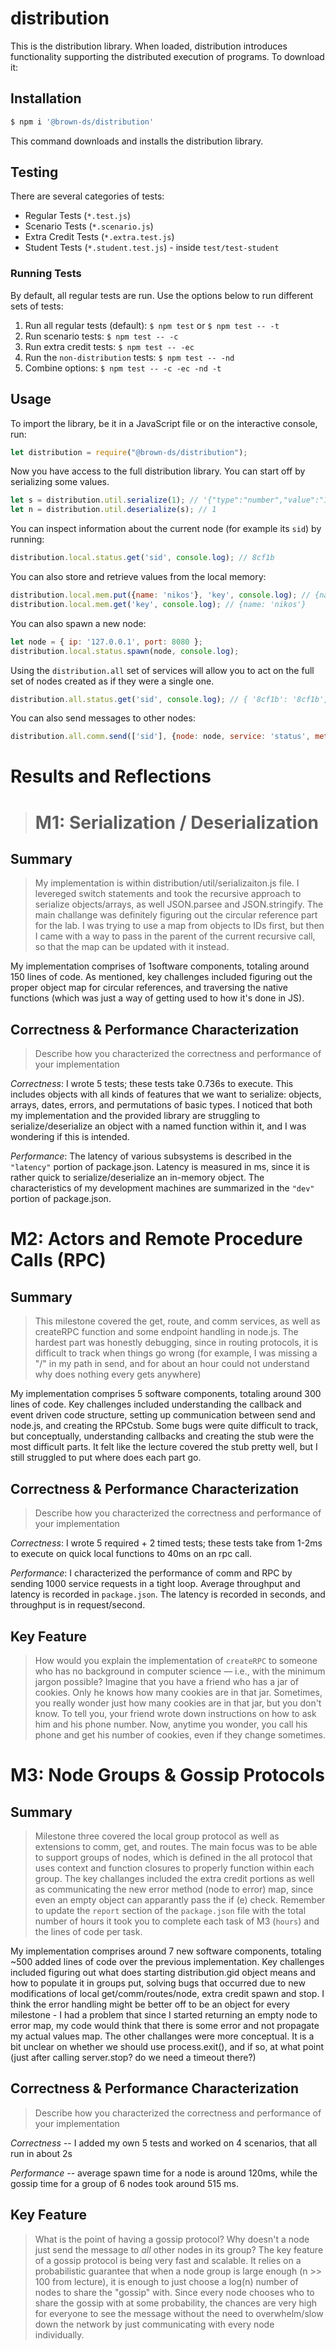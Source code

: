 # distribution

This is the distribution library. When loaded, distribution introduces functionality supporting the distributed execution of programs. To download it:

## Installation

```sh
$ npm i '@brown-ds/distribution'
```

This command downloads and installs the distribution library.

## Testing

There are several categories of tests:
  *	Regular Tests (`*.test.js`)
  *	Scenario Tests (`*.scenario.js`)
  *	Extra Credit Tests (`*.extra.test.js`)
  * Student Tests (`*.student.test.js`) - inside `test/test-student`

### Running Tests

By default, all regular tests are run. Use the options below to run different sets of tests:

1. Run all regular tests (default): `$ npm test` or `$ npm test -- -t`
2. Run scenario tests: `$ npm test -- -c` 
3. Run extra credit tests: `$ npm test -- -ec`
4. Run the `non-distribution` tests: `$ npm test -- -nd`
5. Combine options: `$ npm test -- -c -ec -nd -t`

## Usage

To import the library, be it in a JavaScript file or on the interactive console, run:

```js
let distribution = require("@brown-ds/distribution");
```

Now you have access to the full distribution library. You can start off by serializing some values. 

```js
let s = distribution.util.serialize(1); // '{"type":"number","value":"1"}'
let n = distribution.util.deserialize(s); // 1
```

You can inspect information about the current node (for example its `sid`) by running:

```js
distribution.local.status.get('sid', console.log); // 8cf1b
```

You can also store and retrieve values from the local memory:

```js
distribution.local.mem.put({name: 'nikos'}, 'key', console.log); // {name: 'nikos'}
distribution.local.mem.get('key', console.log); // {name: 'nikos'}
```

You can also spawn a new node:

```js
let node = { ip: '127.0.0.1', port: 8080 };
distribution.local.status.spawn(node, console.log);
```

Using the `distribution.all` set of services will allow you to act 
on the full set of nodes created as if they were a single one.

```js
distribution.all.status.get('sid', console.log); // { '8cf1b': '8cf1b', '8cf1c': '8cf1c' }
```

You can also send messages to other nodes:

```js
distribution.all.comm.send(['sid'], {node: node, service: 'status', method: 'get'}, console.log); // 8cf1c
```

# Results and Reflections

> # M1: Serialization / Deserialization


## Summary

> My implementation is within distribution/util/serializaiton.js file. I levereged switch statements and took the recursive approach to serialize objects/arrays, as well JSON.parsee and JSON.stringify. The main challange was definitely figuring out the circular reference part for the lab. I was trying to use a map from objects to IDs first, but then I came with a way to pass in the parent of the current recursive call, so that the map can be updated with it instead. 


My implementation comprises of 1software components, totaling around 150 lines of code. As mentioned, key challenges included figuring out the proper object map for circular references, and traversing the native functions (which was just a way of getting used to how it's done in JS).


## Correctness & Performance Characterization


> Describe how you characterized the correctness and performance of your implementation


*Correctness*: I wrote 5 tests; these tests take 0.736s to execute. This includes objects with all kinds of features that we want to serialize: objects, arrays, dates, errors, and permutations of basic types. I noticed that both my implementation and the provided library are struggling to serialize/deserialize an object with a named function within it, and I was wondering if this is intended.


*Performance*: The latency of various subsystems is described in the `"latency"` portion of package.json. Latency is measured in ms, since it is rather quick to serialize/deserialize an in-memory object. The characteristics of my development machines are summarized in the `"dev"` portion of package.json.



# M2: Actors and Remote Procedure Calls (RPC)


## Summary

> This milestone covered the get, route, and comm services, as well as createRPC function and some endpoint handling in node.js. The hardest part was honestly debugging, since in routing protocols, it is difficult to track when things go wrong (for example, I was missing a "/" in my path in send, and for about an hour could not understand why does nothing every gets anywhere)


My implementation comprises 5 software components, totaling around 300 lines of code. Key challenges included understanding the callback and event driven code structure, setting up communication between send and node.js, and creating the RPCstub. Some bugs were quite difficult to track, but conceptually, understanding callbacks and creating the stub were the most difficult parts. It felt like the lecture covered the stub pretty well, but I still struggled to put where does each part go. 


## Correctness & Performance Characterization

> Describe how you characterized the correctness and performance of your implementation


*Correctness*: I wrote 5 required + 2 timed tests; these tests take from 1-2ms to execute on quick local functions to 40ms on an rpc call.


*Performance*: I characterized the performance of comm and RPC by sending 1000 service requests in a tight loop. Average throughput and latency is recorded in `package.json`. The latency is recorded in seconds, and throughput is in request/second.


## Key Feature

> How would you explain the implementation of `createRPC` to someone who has no background in computer science — i.e., with the minimum jargon possible?
Imagine that you have a friend who has a jar of cookies. Only he knows how many cookies are in that jar. Sometimes, you really wonder just how many cookies are in that jar, but you don't know. To tell you, your friend wrote down instructions on how to ask him and his phone number. Now, anytime you wonder, you call his phone and get his number of cookies, even if they change sometimes. 

# M3: Node Groups & Gossip Protocols

## Summary

> Milestone three covered the local group protocol as well as extensions to comm, get, and routes. The main focus was to be able to support groups of nodes, which is defined in the all protocol that uses context and function closures to properly function within each group. The key challanges included the extra credit portions as well as communicating the new error method (node to error) map, since even an empty object can apparantly pass the if (e) check. Remember to update the `report` section of the `package.json` file with the total number of hours it took you to complete each task of M3 (`hours`) and the lines of code per task.


My implementation comprises around 7 new software components, totaling ~500 added lines of code over the previous implementation. Key challenges included figuring out what does starting distribution.gid object means and how to populate it in groups put, solving bugs that occurred due to new modifications of local get/comm/routes/node, extra credit spawn and stop. I think the error handling might be better off to be an object for every milestone - I had a problem that since I started returning an empty node to error map, my code would think that there is some error and not propagate my actual values map. The other challanges were more conceptual. It is a bit unclear on whether we should use process.exit(), and if so, at what point (just after calling server.stop? do we need a timeout there?)


## Correctness & Performance Characterization

> Describe how you characterized the correctness and performance of your implementation


*Correctness* -- I added my own 5 tests and worked on 4 scenarios, that all run in about 2s


*Performance* -- average spawn time for a node is around 120ms, while the gossip time for a group of 6 nodes took around 515 ms. 


## Key Feature

> What is the point of having a gossip protocol? Why doesn't a node just send the message to _all_ other nodes in its group?
The key feature of a gossip protocol is being very fast and scalable. It relies on a probabilistic guarantee that when a 
node group is large enough (n >> 100 from lecture), it is enough to just choose a log(n) number of nodes to share the "gossip" with.
Since every node chooses who to share the gossip with at some probability, the chances are very high for everyone to see the message 
without the need to overwhelm/slow down the network by just communicating with every node individually. 